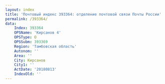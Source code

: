 ```yaml
---
layout: index
title: 'Почтовый индекс 393364: отделение почтовой связи Почты России'
permalink: /393364/
data:
    Index: 393364
    OPSName: 'Кирсанов 4'
    OPSType: О
    OPSSubm: 393369
    Region: 'Тамбовская область'
    Autonom: ''
    Area: ''
    City: Кирсанов
    City1: ''
    ActDate: '20180813'
    IndexOld: ''
---
```

